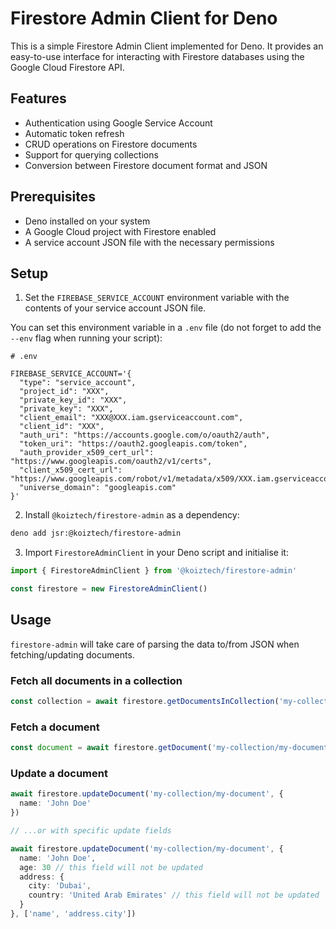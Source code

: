 # Firestore Admin Client for Deno

This is a simple Firestore Admin Client implemented for Deno. It provides an easy-to-use interface for interacting with Firestore databases using the Google Cloud Firestore API.

## Features

- Authentication using Google Service Account
- Automatic token refresh
- CRUD operations on Firestore documents
- Support for querying collections
- Conversion between Firestore document format and JSON

## Prerequisites

- Deno installed on your system
- A Google Cloud project with Firestore enabled
- A service account JSON file with the necessary permissions

## Setup

1. Set the `FIREBASE_SERVICE_ACCOUNT` environment variable with the contents of your service account JSON file.

You can set this environment variable in a `.env` file (do not forget to add the `--env` flag when running your script):

```text
# .env

FIREBASE_SERVICE_ACCOUNT='{
  "type": "service_account",
  "project_id": "XXX",
  "private_key_id": "XXX",
  "private_key": "XXX",
  "client_email": "XXX@XXX.iam.gserviceaccount.com",
  "client_id": "XXX",
  "auth_uri": "https://accounts.google.com/o/oauth2/auth",
  "token_uri": "https://oauth2.googleapis.com/token",
  "auth_provider_x509_cert_url": "https://www.googleapis.com/oauth2/v1/certs",
  "client_x509_cert_url": "https://www.googleapis.com/robot/v1/metadata/x509/XXX.iam.gserviceaccount.com",
  "universe_domain": "googleapis.com"
}'
```

2. Install `@koiztech/firestore-admin` as a dependency:

```bash
deno add jsr:@koiztech/firestore-admin
```

3. Import `FirestoreAdminClient` in your Deno script and initialise it:

```typescript
import { FirestoreAdminClient } from '@koiztech/firestore-admin'

const firestore = new FirestoreAdminClient()
```

## Usage

`firestore-admin` will take care of parsing the data to/from JSON when fetching/updating documents.

### Fetch all documents in a collection

```typescript
const collection = await firestore.getDocumentsInCollection('my-collection')
```

### Fetch a document

```typescript
const document = await firestore.getDocument('my-collection/my-document')
```

### Update a document

```typescript
await firestore.updateDocument('my-collection/my-document', {
  name: 'John Doe'
})

// ...or with specific update fields

await firestore.updateDocument('my-collection/my-document', {
  name: 'John Doe',
  age: 30 // this field will not be updated
  address: {
    city: 'Dubai',
    country: 'United Arab Emirates' // this field will not be updated
  }
}, ['name', 'address.city'])
```
